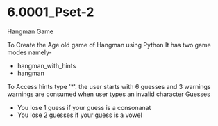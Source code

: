 # 6.0001_Pset-2
Hangman Game
 
To Create the Age old game of Hangman using Python
It has two game modes namely-
- hangman_with_hints
- hangman

To Access hints type '*'.
the user starts with 6 guesses and 3 warnings
warnings are consumed when user types an invalid character
Guesses
- You lose 1 guess if your guess is a consonanat
- You lose 2 guesses if your guess is a vowel
